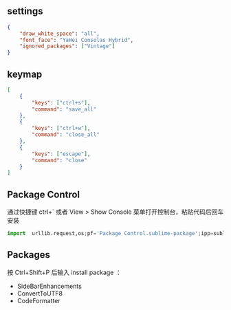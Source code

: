 ## settings

```json
{
    "draw_white_space": "all",
    "font_face": "YaHei Consolas Hybrid",
    "ignored_packages": ["Vintage"]
}
```

## keymap

```json
[
    {
        "keys": ["ctrl+s"],
        "command": "save_all"
    },
    {
        "keys": ["ctrl+w"],
        "command": "close_all"
    },
    {
        "keys": ["escape"],
        "command": "close"
    }
]
```

## Package Control

通过快捷键 ctrl+` 或者 View > Show Console 菜单打开控制台，粘贴代码后回车安装

```python
import  urllib.request,os;pf='Package Control.sublime-package';ipp=sublime.installed_packages_path();urllib.request.install_opener(urllib.request.build_opener(urllib.request.ProxyHandler()));open(os.path.join(ipp,pf),'wb').write(urllib.request.urlopen('http://sublime.wbond.net/'+pf.replace(' ','%20')).read())
```

## Packages

按 Ctrl+Shift+P 后输入 install package ：

-   SideBarEnhancements
-   ConvertToUTF8
-   CodeFormatter
